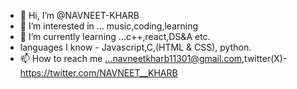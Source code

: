 - 👋 Hi, I’m @NAVNEET-KHARB
- 👀 I’m interested in ... music,coding,learning
- 🌱 I’m currently learning ...c++,react,DS&A etc.
- languages I know - Javascript,C,(HTML & CSS), python.
- 📫 How to reach me ...navneetkharb11301@gmail.com,twitter(X)- https://twitter.com/NAVNEET__KHARB

<!---
NAVNEET-KHARB/NAVNEET-KHARB is a ✨ special ✨ repository because its `README.md` (this file) appears on your GitHub profile.
You can click the Preview link to take a look at your changes.
--->
